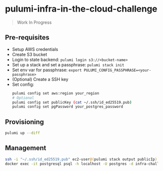 # pulumi-infra-in-the-cloud-challenge
> Work In Progress

## Pre-requisites

- Setup AWS credentials
- Create S3 bucket
- Login to state backend: `pulumi login s3://<bucket-name>`
- Set up a stack and set a passphrase: `pulumi stack init`
- Set env var for passphrase: `export PULUMI_CONFIG_PASSPHRASE=<your-passphrase>`
- (Optional) Create a SSH key
- Set config:
  ``` bash
  pulumi config set aws:region your_region
  # Optional
  pulumi config set publicKey (cat ~/.ssh/id_ed25519.pub)
  pulumi config set pgPassword your_postgres_password
  ```

## Provisioning

``` bash
pulumi up --diff
```

## Management

``` bash
ssh -i "~/.ssh/id_ed25519.pub" ec2-user@(pulumi stack output publicIp)
docker exec -it postgresql psql -h localhost -U postgres -d infra-challenge
```
